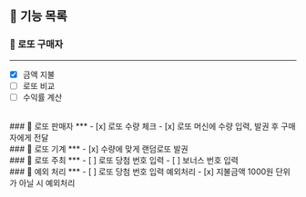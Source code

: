 ## 🚀 기능 목록  
### 🔽 로또 구매자
***
- [x] 금액 지불
- [ ] 로또 비교
- [ ] 수익률 계산
<br>
### 🔽 로또 판매자
***
- [x] 로또 수량 체크
- [x] 로또 머신에 수량 입력, 발권 후 구매자에게 전달
  <br>
### 🔽 로또 기계
***
- [x] 수량에 맞게 랜덤로또 발권
  <br>
### 🔽 로또 주최
***
- [ ] 로또 당첨 번호 입력
- [ ] 보너스 번호 입력
  <br>
### 🔽 예외 처리
***
- [ ] 로또 당첨 번호 입력 예외처리
- [x] 지불금액 1000원 단위가 아닐 시 예외처리
  <br>
